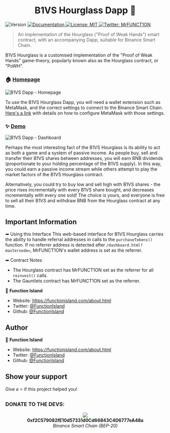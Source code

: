 <h1 align="center">B1VS Hourglass Dapp 👋</h1>
<p>
    <img alt="Version" src="https://img.shields.io/badge/version-1.0.0-blue.svg?cacheSeconds=2592000" />
    <a href="https://functionisland.net/howtoplay.html" target="_blank">
        <img alt="Documentation" src="https://img.shields.io/badge/documentation-yes-brightgreen.svg" />
    </a>
    <a href="#" target="_blank">
        <img alt="License: MIT" src="https://img.shields.io/badge/License-MIT-yellow.svg" />
    </a>
    <a href="https://twitter.com/MrFUNCT1ON" target="_blank">
        <img alt="Twitter: MrFUNCT1ON" src="https://img.shields.io/twitter/follow/MrFUNCT1ON.svg?style=social" />
    </a>
</p>

> An implementation of the Hourglass (&#34;Proof of Weak Hands&#34;) smart contract, with an accompanying Dapp, suitable for Binance Smart Chain. 

B1VS Hourglass is a customised implementation of the "Proof of Weak Hands" game-theory, popularly known also as the Hourglass contract, or "PoWH".

### 🏠 [Homepage](https://functionisland.net)

![B1VS Dapp - Homepage](https://github.com/MrFUNCT1ON/BSC-Hourglass-Dapp/blob/main/screenshots/image_1.png)

To use the B1VS Hourglass Dapp, you will need a wallet extension such as MetaMask, and the correct settings to connect to the Binance Smart Chain. [Here's a link](https://academy.binance.com/en/articles/connecting-metamask-to-binance-smart-chain) with details on how to configure MetaMask with those settings.

### ✨ [Demo](https://functionisland.net/dashboard.html)

![B1VS Dapp - Dashboard](https://github.com/MrFUNCT1ON/BSC-Hourglass-Dapp/blob/main/screenshots/image_2.png)

Perhaps the most interesting fact of the B1VS Hourglass is its ability to act as both a game and a system of passive income. As people buy, sell and transfer their B1VS shares between addresses, you will earn BNB dividends (proportionate to your holding percentage of the B1VS supply). In this way, you could earn a passive income stream while others attempt to play the market factors of the B1VS Hourglass contract.

Alternatively, you could try to buy low and sell high with B1VS shares - the price rises incrementally with every B1VS share bought, and decreases incrementally with every one sold! The choice is yours, and everyone is free to sell all their B1VS and withdraw BNB from the Hourglass contract at any time.

## Important Information

➡ Using this Interface
This web-based interface for B1VS Hourglass carries the ability to handle referral addresses in calls to the `purchaseTokens()` function. If no referrer address is detected after `/dashboard.html?masternode=`, MrFUNCT1ON's wallet address is set as the referrer.

➡ Contract Notes
 - The Hourglass contract has MrFUNCT1ON set as the referrer for all `reinvest()` calls.
 - The Gauntlets contract has MrFUNCT1ON set as the referrer.

👤 **Function Island**

* Website: https://functionisland.com/about.html
* Twitter: [@FunctionIsland](https://twitter.com/FunctionIsland)
* Github: [@FunctionIsland](https://github.com/FunctionIsland)

## Author

👤 **Function Island**

* Website: https://functionisland.com/about.html
* Twitter: [@FunctionIsland](https://twitter.com/FunctionIsland)
* Github: [@FunctionIsland](https://github.com/FunctionIsland)

## Show your support

Give a ⭐️ if this project helped you!

### DONATE TO THE DEVS:
<p align="center">
    <img src="https://chart.googleapis.com/chart?chs=350x350&amp;cht=qr&amp;chl=0xf2C579082fE10d57331d0Cd66843C4D6777eA48a&amp;choe=UTF-8" /><br />
    <b>0xf2C579082fE10d57331d0Cd66843C4D6777eA48a</b><br />
    <em>Binance Smart Chain (BEP-20)</em>
</p>